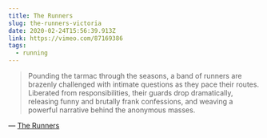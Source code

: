 ```yaml
---
title: The Runners
slug: the-runners-victoria
date: 2020-02-24T15:56:39.913Z
link: https://vimeo.com/87169386
tags:
  - running
---
```


> Pounding the tarmac through the seasons, a band of runners are brazenly challenged with intimate questions as they pace their routes. Liberated from responsibilities, their guards drop dramatically, releasing funny and brutally frank confessions, and weaving a powerful narrative behind the anonymous masses.

&mdash; [The Runners](https://vimeo.com/87169386)
